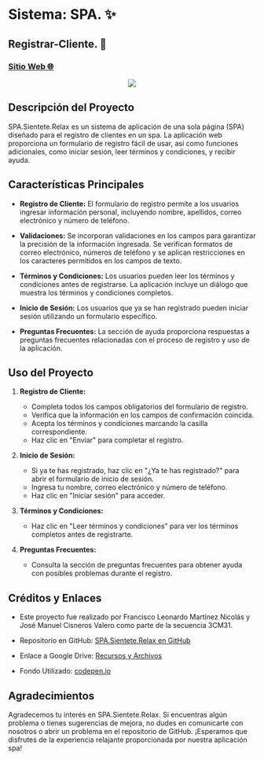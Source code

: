 # Sistema: SPA. ✨
## Registrar-Cliente. 🙋
### [Sitio Web 🌐 <p align="center"> <img src="https://github.com/Lstrappare/SistemaSPA/assets/119477560/433c24cd-60e2-47cc-b01b-45431da37019" /> </p>](https://lstrappare.github.io/SistemaSPA/)

## Descripción del Proyecto

SPA.Sientete.Relax es un sistema de aplicación de una sola página (SPA) diseñado para el registro de clientes en un spa. La aplicación web proporciona un formulario de registro fácil de usar, así como funciones adicionales, como iniciar sesión, leer términos y condiciones, y recibir ayuda.

## Características Principales

- **Registro de Cliente:** El formulario de registro permite a los usuarios ingresar información personal, incluyendo nombre, apellidos, correo electrónico y número de teléfono.

- **Validaciones:** Se incorporan validaciones en los campos para garantizar la precisión de la información ingresada. Se verifican formatos de correo electrónico, números de teléfono y se aplican restricciones en los caracteres permitidos en los campos de texto.

- **Términos y Condiciones:** Los usuarios pueden leer los términos y condiciones antes de registrarse. La aplicación incluye un diálogo que muestra los términos y condiciones completos.

- **Inicio de Sesión:** Los usuarios que ya se han registrado pueden iniciar sesión utilizando un formulario específico.

- **Preguntas Frecuentes:** La sección de ayuda proporciona respuestas a preguntas frecuentes relacionadas con el proceso de registro y uso de la aplicación.

## Uso del Proyecto

1. **Registro de Cliente:**
   - Completa todos los campos obligatorios del formulario de registro.
   - Verifica que la información en los campos de confirmación coincida.
   - Acepta los términos y condiciones marcando la casilla correspondiente.
   - Haz clic en "Enviar" para completar el registro.

2. **Inicio de Sesión:**
   - Si ya te has registrado, haz clic en "¿Ya te has registrado?" para abrir el formulario de inicio de sesión.
   - Ingresa tu nombre, correo electrónico y número de teléfono.
   - Haz clic en "Iniciar sesión" para acceder.

3. **Términos y Condiciones:**
   - Haz clic en "Leer términos y condiciones" para ver los términos completos antes de registrarte.

4. **Preguntas Frecuentes:**
   - Consulta la sección de preguntas frecuentes para obtener ayuda con posibles problemas durante el registro.

## Créditos y Enlaces

- Este proyecto fue realizado por Francisco Leonardo Martínez Nicolás y José Manuel Cisneros Valero como parte de la secuencia 3CM31.

- Repositorio en GitHub: [SPA.Sientete.Relax en GitHub](https://github.com/Lstrappare/SistemaSPA.git)

- Enlace a Google Drive: [Recursos y Archivos](https://drive.google.com/drive/folders/1XBI8LFywdgY94xcroCEnF5yWQRRcpbFb?usp=sharing)

- Fondo Utilizado: [codepen.io](https://codepen.io/kinglisky/pen/pejopv)
  
## Agradecimientos

Agradecemos tu interés en SPA.Sientete.Relax. Si encuentras algún problema o tienes sugerencias de mejora, no dudes en comunicarte con nosotros o abrir un problema en el repositorio de GitHub. ¡Esperamos que disfrutes de la experiencia relajante proporcionada por nuestra aplicación spa!
